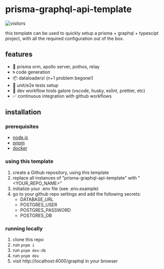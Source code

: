 # prisma-graphql-api-template

![visitors](https://img.shields.io/endpoint?url=https://vu-mi.com/api/v1/views?id=jcserv/prisma-graphql-api-template)

this template can be used to quickly setup a prisma + graphql + typescipt project,
with all the required configuration out of the box.

## features

- 💠 prisma orm, apollo server, pothos, relay
- 🌀 code generation
- 📦 dataloaders! (n+1 problem begone!)
- 🧪 unit/e2e tests setup
- 🚀 dev workflow tools galore (vscode, husky, eslint, prettier, etc)
- ✅ continuous integration with github workflows

## installation

### prerequisites

- [node.js](https://nodejs.org/en)
- [pnpm](https://pnpm.io/installation)
- [docker](https://docs.docker.com/get-started/get-docker/)

### using this template

1. create a Github repository, using this template
2. replace all instances of "prisma-graphql-api-template" with "<YOUR_REPO_NAME>"
3. initialize your .env file (see .env.example)
4. go to your github repo settings and add the following secrets:
   - DATABASE_URL
   - POSTGRES_USER
   - POSTGRES_PASSWORD
   - POSTGRES_DB

### running locally

1. clone this repo
2. run `pnpm i`
3. run `pnpm dev:db`
4. run `pnpm dev`
5. visit http://localhost:4000/graphql in your browser

